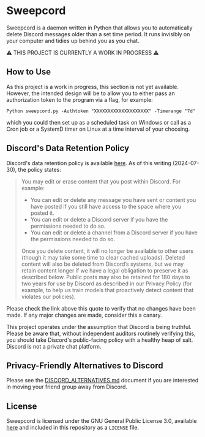 # Sweepcord
Sweepcord is a daemon written in Python that allows you to automatically delete Discord messages older than a set time period. It runs invisibly on your computer and tidies up behind you as you chat.

⚠️ THIS PROJECT IS CURRENTLY A WORK IN PROGRESS ⚠️

## How to Use

As this project is a work in progress, this section is not yet available. However, the intended design will be to allow you to either pass an authorization token to the program via a flag, for example:

`Python sweepcord.py -Authtoken "XXXXXXXXXXXXXXXXXXXX" -Timerange "7d"`

which you could then set up as a scheduled task on Windows or call as a Cron job or a SystemD timer on Linux at a time interval of your choosing.

## Discord's Data Retention Policy

Discord's data retention policy is available [here](https://support.discord.com/hc/en-us/articles/5431812448791-How-long-Discord-keeps-your-information).
As of this writing (2024-07-30), the policy states:
>You may edit or erase content that you post within Discord. For example:
>
>* You can edit or delete any message you have sent or content you have posted if you still have access to the space where you posted it.
>* You can edit or delete a Discord server if you have the permissions needed to do so.
>* You can edit or delete a channel from a Discord server if you have the permissions needed to do so.
>
>Once you delete content, it will no longer be available to other users (though it may take some time to clear cached uploads). Deleted content will also be deleted from Discord’s systems, but we may retain content longer if we have a legal obligation to preserve it as described below.  Public posts may also be retained for 180 days to two years for use by Discord as described in our Privacy Policy (for example, to help us train models that proactively detect content that violates our policies).

Please check the link above this quote to verify that no changes have been made. If any major changes are made, consider this a canary.

This project operates under the assumption that Discord is being truthful. Please be aware that, without independent auditors routinely verifying this, you should take Discord's public-facing policy with a healthy heap of salt. Discord is not a private chat platform.

## Privacy-Friendly Alternatives to Discord
Please see the [DISCORD_ALTERNATIVES.md](./DISCORD_ALTERNATIVES.md) document if you are interested in moving your friend group away from Discord.

## License
Sweepcord is licensed under the GNU General Public License 3.0, available [here](https://support.discord.com/hc/en-us/articles/5431812448791-How-long-Discord-keeps-your-information) and included in this repository as a `LICENSE` file.
